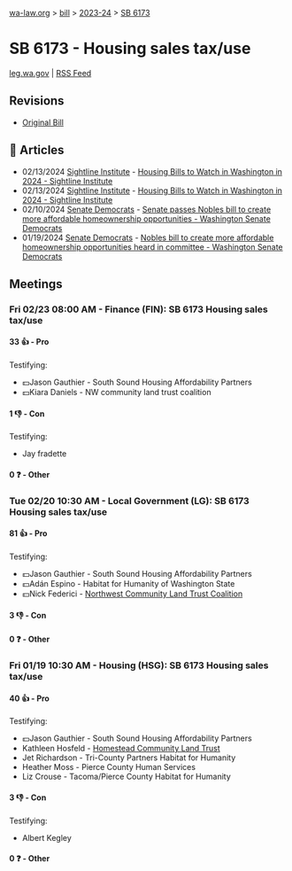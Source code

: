 [wa-law.org](/) > [bill](/bill/) > [2023-24](/bill/2023-24/) > [SB 6173](/bill/2023-24/sb/6173/)

# SB 6173 - Housing sales tax/use
[leg.wa.gov](https://app.leg.wa.gov/billsummary?BillNumber=6173&Year=2023&Initiative=false) | [RSS Feed](./rss.xml)

## Revisions
* [Original Bill](1/)

## 📰 Articles
* 02/13/2024 [Sightline Institute](/org/sightline_institute/) - [Housing Bills to Watch in Washington in 2024 - Sightline Institute](https://www.sightline.org/2024/02/13/housing-bills-to-watch-in-washington-in-2024#:~:text=HB%206173)
* 02/13/2024 [Sightline Institute](/org/sightline_institute/) - [Housing Bills to Watch in Washington in 2024 - Sightline Institute](https://www.sightline.org/2024/02/13/housing-bills-to-watch-in-washington-in-2024/#:~:text=HB%206173)
* 02/10/2024 [Senate Democrats](/org/senate_democrats/) - [Senate passes Nobles bill to create more affordable homeownership opportunities - Washington Senate Democrats](https://senatedemocrats.wa.gov/blog/2024/02/09/senate-passes-nobles-bill-to-create-more-affordable-homeownership-opportunities/#:~:text=Senate%20Bill%206173)
* 01/19/2024 [Senate Democrats](/org/senate_democrats/) - [Nobles bill to create more affordable homeownership opportunities heard in committee - Washington Senate Democrats](https://senatedemocrats.wa.gov/blog/2024/01/19/nobles-bill-to-create-more-affordable-homeownership-opportunities-heard-in-committee/#:~:text=Senate%20Bill%206173)

## Meetings
### Fri 02/23 08:00 AM - Finance (FIN): SB 6173 Housing sales tax/use
#### 33 👍 - Pro
Testifying:
* 💵Jason Gauthier - South Sound Housing Affordability Partners
* 💵Kiara Daniels - NW community land trust coalition

#### 1 👎 - Con
Testifying:
* Jay fradette

#### 0 ❓ - Other

### Tue 02/20 10:30 AM - Local Government (LG): SB 6173 Housing sales tax/use
#### 81 👍 - Pro
Testifying:
* 💵Jason Gauthier - South Sound Housing Affordability Partners
* 💵Adán Espino - Habitat for Humanity of Washington State
* 💵Nick Federici - [Northwest Community Land Trust Coalition](/org/northwest_community_land_trust_coalition/)

#### 3 👎 - Con

#### 0 ❓ - Other

### Fri 01/19 10:30 AM - Housing (HSG): SB 6173 Housing sales tax/use
#### 40 👍 - Pro
Testifying:
* 💵Jason Gauthier - South Sound Housing Affordability Partners
* Kathleen Hosfeld - [Homestead Community Land Trust](/org/homestead_community_land_trust/)
* Jet Richardson - Tri-County Partners Habitat for Humanity
* Heather Moss - Pierce County Human Services
* Liz Crouse - Tacoma/Pierce County Habitat for Humanity

#### 3 👎 - Con
Testifying:
* Albert Kegley

#### 0 ❓ - Other
